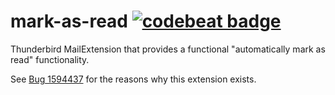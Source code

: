 mark-as-read [![codebeat badge](https://codebeat.co/badges/2be15561-aee2-4fb4-81e5-6bfc1d6b684c)](https://codebeat.co/projects/github-com-kkapsner-mark-as-read-master)
=====

Thunderbird MailExtension that provides a functional "automatically mark as read" functionality.

See [Bug 1594437](https://bugzilla.mozilla.org/show_bug.cgi?id=1594437) for the reasons why this extension exists.
